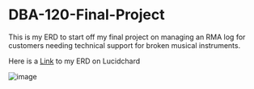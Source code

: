 # DBA-120-Final-Project

This is my ERD to start off my final project on managing an RMA log for customers needing technical support for broken musical instruments.

Here is a [Link](https://lucid.app/lucidchart/9cf21eed-5b4c-4989-abe8-3174e7c8dcda/edit?invitationId=inv_bc31734f-7044-4d3c-a585-61768032b5b7&page=0_0#)
to my ERD on Lucidchard

![image](https://user-images.githubusercontent.com/64044958/235311481-da0657ea-b0e8-4eff-b572-48c975255f58.png)
